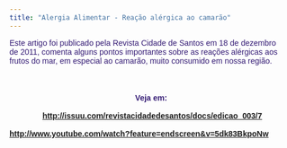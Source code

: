 ```yaml
---
title: "Alergia Alimentar - Reação alérgica ao camarão"
---
```


<div style="clear: left; float: left; margin-bottom: 1em; margin-right: 1em; text-align: left;"><span class="Apple-style-span" style="color: #351c75;"><span class="Apple-style-span" style="font-family: Arial, Helvetica, sans-serif;">Este artigo foi publicado pela Revista Cidade de Santos em 18 de dezembro de 2011, comenta alguns pontos importantes sobre as reações alérgicas aos frutos do mar, em especial ao camarão, muito consumido em nossa região.</span></span></div><span class="Apple-style-span" style="color: #351c75;"><span class="Apple-style-span" style="font-family: Arial, Helvetica, sans-serif;"><br /></span></span><br /><span class="Apple-style-span" style="color: #351c75;"><span class="Apple-style-span" style="font-family: Arial, Helvetica, sans-serif;"><br /></span></span><br /><div class="separator" style="clear: both; text-align: center;"><b><span class="Apple-style-span" style="color: #351c75;"><span class="Apple-style-span" style="font-family: Arial, Helvetica, sans-serif;"><br /></span></span></b></div><div class="separator" style="clear: both; text-align: center;"><b><span class="Apple-style-span" style="color: #351c75;"><span class="Apple-style-span" style="font-family: Arial, Helvetica, sans-serif;"><br /></span></span></b></div><div class="separator" style="clear: both; text-align: center;"><b><span class="Apple-style-span" style="color: #351c75;"><span class="Apple-style-span" style="font-family: Arial, Helvetica, sans-serif;">Veja em:</span></span></b></div><div class="separator" style="clear: both; text-align: center;"><b><span class="Apple-style-span" style="color: #351c75;"><span class="Apple-style-span" style="font-family: Arial, Helvetica, sans-serif;"><br /></span></span></b></div><div class="separator" style="clear: both; text-align: center;"><b><span class="Apple-style-span" style="color: #351c75;"><span class="Apple-style-span" style="font-family: Arial, Helvetica, sans-serif;">&nbsp;</span><a href="http://issuu.com/revistacidadedesantos/docs/edicao_003/7"><span class="Apple-style-span" style="font-family: Arial, Helvetica, sans-serif;">http://issuu.com/revistacidadedesantos/docs/edicao_003/7</span></a></span></b></div><div class="separator" style="clear: both; text-align: center;"><span class="Apple-style-span" style="font-family: Arial, Helvetica, sans-serif;"><b><br /></b></span></div><div style="text-align: left;"><span class="Apple-style-span" style="font-family: Arial, Helvetica, sans-serif;"><b><a href="http://www.youtube.com/watch?feature=endscreen&v=5dk83BkpoNw">http://www.youtube.com/watch?feature=endscreen&v=5dk83BkpoNw</a></b></span></div><div class="separator" style="clear: both; text-align: left;"><span class="Apple-style-span" style="font-family: Arial, Helvetica, sans-serif;"><br /></span></div><div class="separator" style="clear: both; text-align: left;"><span class="Apple-style-span" style="font-family: Arial, Helvetica, sans-serif;">&nbsp;&nbsp;</span></div><div class="separator" style="clear: both; text-align: left;"><span class="Apple-style-span" style="font-family: Arial, Helvetica, sans-serif;"><br /></span></div><div class="separator" style="clear: both; text-align: left;"><span class="Apple-style-span" style="font-family: Arial, Helvetica, sans-serif;"><br /></span></div><div class="separator" style="clear: both; text-align: left;"><span class="Apple-style-span" style="font-family: Arial, Helvetica, sans-serif;"><br /></span></div>